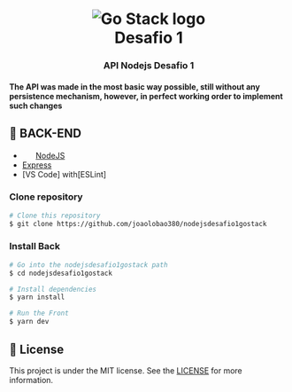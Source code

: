 <h1 align="center">
    <img alt="Go Stack logo" src="https://camo.githubusercontent.com/8c13dc2618dbd7f76d1d574350b98fdee1335ce5/68747470733a2f2f726f636b6574736561742d63646e2e73332d73612d656173742d312e616d617a6f6e6177732e636f6d2f626f6f7463616d702d6865616465722e706e67" />
    <br>
    Desafio 1
</h1>
<h3 align="center">
  API Nodejs Desafio 1
</h3>


<h4>The API was made in the most basic way possible, still without any persistence mechanism, however, in perfect working order to implement such changes</h4>

## :rocket: BACK-END
-   <img src="https://walde.co/wp-content/uploads/2016/09/nodejs_logo.png" width="20px" height="15px"> [NodeJS](https://nodejs.org/en/)
-   [Express](https://expressjs.com/pt-br/)
-   [VS Code] with[ESLint]



### Clone repository
```bash
# Clone this repository
$ git clone https://github.com/joaolobao380/nodejsdesafio1gostack
```


### Install Back
```bash
# Go into the nodejsdesafio1gostack path
$ cd nodejsdesafio1gostack

# Install dependencies
$ yarn install

# Run the Front
$ yarn dev
```

## :memo: License

This project is under the MIT license. See the [LICENSE](LICENSE) for more information.

